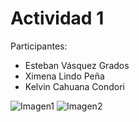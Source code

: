 # Actividad 1

Participantes:
  - Esteban Vásquez Grados
  - Ximena Lindo Peña
  - Kelvin Cahuana Condori

![Imagen1](https://media.discordapp.net/attachments/1013288517461344348/1141904455630069821/image.png?width=1372&height=663)
![Imagen2](https://media.discordapp.net/attachments/1013288517461344348/1141904581979291738/image.png?width=627&height=663)
